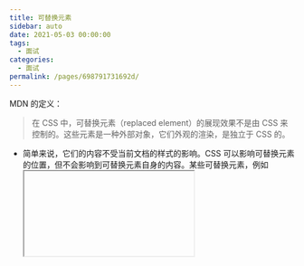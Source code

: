 ```yaml
---
title: 可替换元素
sidebar: auto
date: 2021-05-03 00:00:00
tags: 
  - 面试
categories: 
  - 面试
permalink: /pages/698791731692d/
---
```


MDN 的定义：

> 在 CSS 中，可替换元素（replaced element）的展现效果不是由 CSS 来控制的。这些元素是一种外部对象，它们外观的渲染，是独立于 CSS 的。

- 简单来说，它们的内容不受当前文档的样式的影响。CSS 可以影响可替换元素的位置，但不会影响到可替换元素自身的内容。某些可替换元素，例如 <iframe> 元素，可能具有自己的样式表，但它们不会继承父文档的样式。

- 1.典型的可替换元素
- <iframe>
- <video>
- <embed>
- <img>

- 2.仅在特定情况下被作为可替换元素处理
- <option>
- <audio>
- <canvas>
- <object>
- <applet>

- 3. 特殊的 <input>
- HTML 规范说明了 <input> 元素可替换，因为 "image" 类型的 <input> 元素就像 <img> 一样被替换。但是其他形式的控制元素，包括其他类型的 <input> 元素，被明确地列为非可替换元素（non-replaced elements）。

- 4. CSS 属性中的 content
- 用 CSS content 属性插入的对象是匿名的可替换元素。它们并不存在于 HTML 标记中，因此是“匿名的”。
